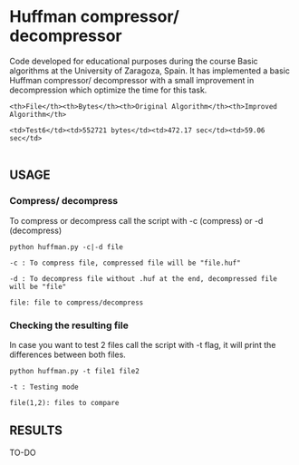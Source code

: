 # Huffman compressor/ decompressor

Code developed for educational purposes during the course Basic algorithms at the University of Zaragoza, Spain.
It has implemented a basic Huffman compressor/ decompressor with a small improvement in decompression which optimize the time for this task.

<table>

  <tr>

    <th>File</th><th>Bytes</th><th>Original Algorithm</th><th>Improved Algorithm</th>

  </tr>

  <tr>

    <td>Test6</td><td>552721 bytes</td><td>472.17 sec</td><td>59.06 sec</td>

  </tr>
</table>

## USAGE 

### Compress/ decompress

To compress or decompress call the script with -c (compress) or -d (decompress)
```
python huffman.py -c|-d file
```
    -c : To compress file, compressed file will be "file.huf"
    
    -d : To decompress file without .huf at the end, decompressed file will be "file"
    
    file: file to compress/decompress

### Checking the resulting file
 
In case you want to test 2 files call the script with -t flag, it will print the differences between both files.
```	
python huffman.py -t file1 file2
```
    -t : Testing mode
    
    file(1,2): files to compare

## RESULTS

  TO-DO
